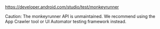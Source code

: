 https://developer.android.com/studio/test/monkeyrunner

Caution: The monkeyrunner API is unmaintained. We recommend using the App Crawler tool or UI Automator testing framework instead.
